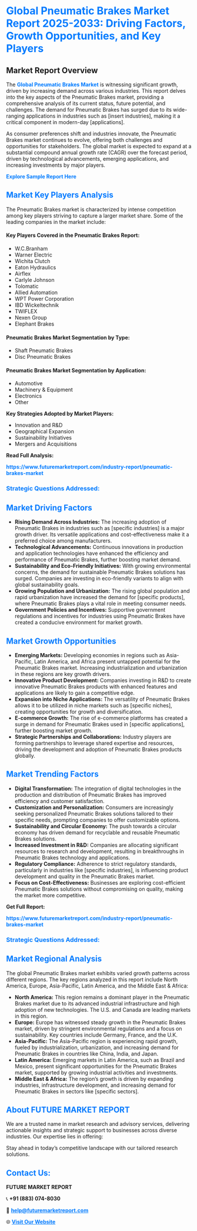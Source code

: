 <h1 style="color: #007BFF;">Global Pneumatic Brakes Market Report 2025-2033: Driving Factors, Growth Opportunities, and Key Players</h1>

<section id="overview">
<h2>Market Report Overview</h2>
<p>The <a href="https://www.futuremarketreport.com/industry-report/pneumatic-brakes-market" style="color: #007BFF; text-decoration: none;"><strong>Global Pneumatic Brakes Market</strong></a> is witnessing significant growth, driven by increasing demand across various industries. This report delves into the key aspects of the Pneumatic Brakes market, providing a comprehensive analysis of its current status, future potential, and challenges. The demand for Pneumatic Brakes has surged due to its wide-ranging applications in industries such as [insert industries], making it a critical component in modern-day [applications].</p>
<p>As consumer preferences shift and industries innovate, the Pneumatic Brakes market continues to evolve, offering both challenges and opportunities for stakeholders. The global market is expected to expand at a substantial compound annual growth rate (CAGR) over the forecast period, driven by technological advancements, emerging applications, and increasing investments by major players.</p>
</section>

<section id="overview">
<p><a href="https://www.futuremarketreport.com/request-sample/reportId=90380" style="color: #007BFF; text-decoration: none;"><strong>Explore Sample Report Here</strong></a></p>
</section>

<section id="key-players">
<h2 style="color: #007BFF;">Market Key Players Analysis</h2>
<p>The Pneumatic Brakes market is characterized by intense competition among key players striving to capture a larger market share. Some of the leading companies in the market include:</p>
<h4>Key Players Covered in the Pneumatic Brakes Report:</h4>
<ul><li>W.C.Branham</li><li>Warner Electric</li><li>Wichita Clutch</li><li>Eaton Hydraulics</li><li>Airflex</li><li>Carlyle Johnson</li><li>Tolomatic</li><li>Allied Automation</li><li>WPT Power Corporation</li><li>IBD Wickeltechnik</li><li>TWIFLEX</li><li>Nexen Group</li><li>Elephant Brakes</li></ul>
<h4>Pneumatic Brakes Market Segmentation by Type:</h4>
<ul><li>Shaft Pneumatic Brakes</li><li>Disc Pneumatic Brakes</li></ul>

<h4>Pneumatic Brakes Market Segmentation by Application:</h4>
<ul><li>Automotive</li><li>Machinery &amp; Equipment</li><li>Electronics</li><li>Other</li></ul>
<p><strong>Key Strategies Adopted by Market Players:</strong></p>
<ul>
<li>Innovation and R&D</li>
<li>Geographical Expansion</li>
<li>Sustainability Initiatives</li>
<li>Mergers and Acquisitions</li>
</ul>
</section>

<section>
<p><strong>Read Full Analysis: </strong></p><a href="https://www.futuremarketreport.com/industry-report/pneumatic-brakes-market" style="color: #007BFF; text-decoration: none;"><strong>https://www.futuremarketreport.com/industry-report/pneumatic-brakes-market</strong></a>
<h3 style="color: #007BFF;">Strategic Questions Addressed:</h3>
</section>

<section id="driving-factors">
<h2 style="color: #007BFF;">Market Driving Factors</h2>
<ul>
<li><strong>Rising Demand Across Industries:</strong> The increasing adoption of Pneumatic Brakes in industries such as [specific industries] is a major growth driver. Its versatile applications and cost-effectiveness make it a preferred choice among manufacturers.</li>
<li><strong>Technological Advancements:</strong> Continuous innovations in production and application technologies have enhanced the efficiency and performance of Pneumatic Brakes, further boosting market demand.</li>
<li><strong>Sustainability and Eco-Friendly Initiatives:</strong> With growing environmental concerns, the demand for sustainable Pneumatic Brakes solutions has surged. Companies are investing in eco-friendly variants to align with global sustainability goals.</li>
<li><strong>Growing Population and Urbanization:</strong> The rising global population and rapid urbanization have increased the demand for [specific products], where Pneumatic Brakes plays a vital role in meeting consumer needs.</li>
<li><strong>Government Policies and Incentives:</strong> Supportive government regulations and incentives for industries using Pneumatic Brakes have created a conducive environment for market growth.</li>
</ul>
</section>

<section id="growth-opportunities">
<h2 style="color: #007BFF;">Market Growth Opportunities</h2>
<ul>
<li><strong>Emerging Markets:</strong> Developing economies in regions such as Asia-Pacific, Latin America, and Africa present untapped potential for the Pneumatic Brakes market. Increasing industrialization and urbanization in these regions are key growth drivers.</li>
<li><strong>Innovative Product Development:</strong> Companies investing in R&D to create innovative Pneumatic Brakes products with enhanced features and applications are likely to gain a competitive edge.</li>
<li><strong>Expansion into Niche Applications:</strong> The versatility of Pneumatic Brakes allows it to be utilized in niche markets such as [specific niches], creating opportunities for growth and diversification.</li>
<li><strong>E-commerce Growth:</strong> The rise of e-commerce platforms has created a surge in demand for Pneumatic Brakes used in [specific applications], further boosting market growth.</li>
<li><strong>Strategic Partnerships and Collaborations:</strong> Industry players are forming partnerships to leverage shared expertise and resources, driving the development and adoption of Pneumatic Brakes products globally.</li>
</ul>
</section>

<section id="trending-factors">
<h2 style="color: #007BFF;">Market Trending Factors</h2>
<ul>
<li><strong>Digital Transformation:</strong> The integration of digital technologies in the production and distribution of Pneumatic Brakes has improved efficiency and customer satisfaction.</li>
<li><strong>Customization and Personalization:</strong> Consumers are increasingly seeking personalized Pneumatic Brakes solutions tailored to their specific needs, prompting companies to offer customizable options.</li>
<li><strong>Sustainability and Circular Economy:</strong> The push towards a circular economy has driven demand for recyclable and reusable Pneumatic Brakes solutions.</li>
<li><strong>Increased Investment in R&D:</strong> Companies are allocating significant resources to research and development, resulting in breakthroughs in Pneumatic Brakes technology and applications.</li>
<li><strong>Regulatory Compliance:</strong> Adherence to strict regulatory standards, particularly in industries like [specific industries], is influencing product development and quality in the Pneumatic Brakes market.</li>
<li><strong>Focus on Cost-Effectiveness:</strong> Businesses are exploring cost-efficient Pneumatic Brakes solutions without compromising on quality, making the market more competitive.</li>
</ul>
</section>

<section>
<p><strong>Get Full Report: </strong></p><a href="https://www.futuremarketreport.com/industry-report/pneumatic-brakes-market" style="color: #007BFF; text-decoration: none;"><strong>https://www.futuremarketreport.com/industry-report/pneumatic-brakes-market</strong></a>
<h3 style="color: #007BFF;">Strategic Questions Addressed:</h3>
</section>


<section id="regional-analysis">
<h2 style="color: #007BFF;">Market Regional Analysis</h2>
<p>The global Pneumatic Brakes market exhibits varied growth patterns across different regions. The key regions analyzed in this report include North America, Europe, Asia-Pacific, Latin America, and the Middle East & Africa:</p>
<ul>
<li><strong>North America:</strong> This region remains a dominant player in the Pneumatic Brakes market due to its advanced industrial infrastructure and high adoption of new technologies. The U.S. and Canada are leading markets in this region.</li>
<li><strong>Europe:</strong> Europe has witnessed steady growth in the Pneumatic Brakes market, driven by stringent environmental regulations and a focus on sustainability. Key countries include Germany, France, and the U.K.</li>
<li><strong>Asia-Pacific:</strong> The Asia-Pacific region is experiencing rapid growth, fueled by industrialization, urbanization, and increasing demand for Pneumatic Brakes in countries like China, India, and Japan.</li>
<li><strong>Latin America:</strong> Emerging markets in Latin America, such as Brazil and Mexico, present significant opportunities for the Pneumatic Brakes market, supported by growing industrial activities and investments.</li>
<li><strong>Middle East & Africa:</strong> The region’s growth is driven by expanding industries, infrastructure development, and increasing demand for Pneumatic Brakes in sectors like [specific sectors].</li>
</ul>
</section>

<footer>
<h2 style="color: #007BFF;">About FUTURE MARKET REPORT</h2>
<p>We are a trusted name in market research and advisory services, delivering actionable insights and strategic support to businesses across diverse industries. Our expertise lies in offering:</p>

<p>Stay ahead in today’s competitive landscape with our tailored research solutions.</p>

<h2 style="color: #007BFF;">Contact Us:</h2>
<p><strong>FUTURE MARKET REPORT</strong></p>
<p>📞 <strong>+91 (883) 074-8030</strong></p>
<p>📧 <strong><a href="mailto:help@futuremarketreport.com" style="color: #007BFF;">help@futuremarketreport.com</a></strong></p>
<p>🌐 <strong><a href="https://www.futuremarketreport.com/" style="color: #007BFF;">Visit Our Website</a></strong></p>
</footer>